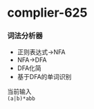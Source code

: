 # complier-625

### 词法分析器
+ 正则表达式->NFA
+ NFA->DFA  
+ DFA化简
+ 基于DFA的单词识别  

当前输入  
`(a|b)*abb`  
 


